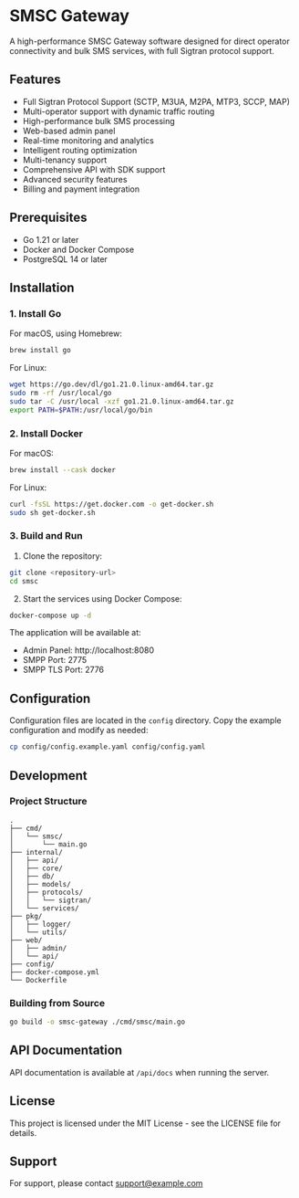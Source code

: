 # SMSC Gateway

A high-performance SMSC Gateway software designed for direct operator connectivity and bulk SMS services, with full Sigtran protocol support.

## Features

- Full Sigtran Protocol Support (SCTP, M3UA, M2PA, MTP3, SCCP, MAP)
- Multi-operator support with dynamic traffic routing
- High-performance bulk SMS processing
- Web-based admin panel
- Real-time monitoring and analytics
- Intelligent routing optimization
- Multi-tenancy support
- Comprehensive API with SDK support
- Advanced security features
- Billing and payment integration

## Prerequisites

- Go 1.21 or later
- Docker and Docker Compose
- PostgreSQL 14 or later

## Installation

### 1. Install Go

For macOS, using Homebrew:
```bash
brew install go
```

For Linux:
```bash
wget https://go.dev/dl/go1.21.0.linux-amd64.tar.gz
sudo rm -rf /usr/local/go
sudo tar -C /usr/local -xzf go1.21.0.linux-amd64.tar.gz
export PATH=$PATH:/usr/local/go/bin
```

### 2. Install Docker

For macOS:
```bash
brew install --cask docker
```

For Linux:
```bash
curl -fsSL https://get.docker.com -o get-docker.sh
sudo sh get-docker.sh
```

### 3. Build and Run

1. Clone the repository:
```bash
git clone <repository-url>
cd smsc
```

2. Start the services using Docker Compose:
```bash
docker-compose up -d
```

The application will be available at:
- Admin Panel: http://localhost:8080
- SMPP Port: 2775
- SMPP TLS Port: 2776

## Configuration

Configuration files are located in the `config` directory. Copy the example configuration and modify as needed:

```bash
cp config/config.example.yaml config/config.yaml
```

## Development

### Project Structure

```
.
├── cmd/
│   └── smsc/
│       └── main.go
├── internal/
│   ├── api/
│   ├── core/
│   ├── db/
│   ├── models/
│   ├── protocols/
│   │   └── sigtran/
│   └── services/
├── pkg/
│   ├── logger/
│   └── utils/
├── web/
│   ├── admin/
│   └── api/
├── config/
├── docker-compose.yml
└── Dockerfile
```

### Building from Source

```bash
go build -o smsc-gateway ./cmd/smsc/main.go
```

## API Documentation

API documentation is available at `/api/docs` when running the server.

## License

This project is licensed under the MIT License - see the LICENSE file for details.

## Support

For support, please contact [support@example.com](mailto:support@example.com) 